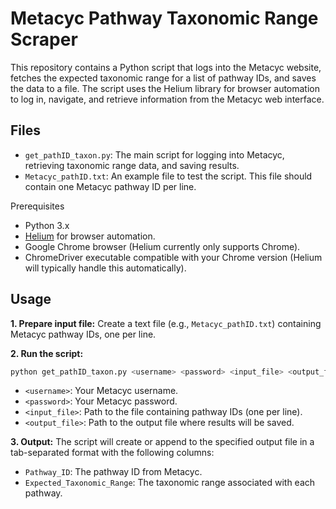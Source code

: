 # Metacyc Pathway Taxonomic Range Scraper
This repository contains a Python script that logs into the Metacyc website, fetches the expected taxonomic range for a list of pathway IDs, and saves the data to a file. The script uses the Helium library for browser automation to log in, navigate, and retrieve information from the Metacyc web interface.

## Files
- `get_pathID_taxon.py`: The main script for logging into Metacyc, retrieving taxonomic range data, and saving results.
- `Metacyc_pathID.txt`: An example file to test the script. This file should contain one Metacyc pathway ID per line.

Prerequisites
- Python 3.x
- [Helium](https://github.com/mherrmann/helium) for browser automation.
- Google Chrome browser (Helium currently only supports Chrome).
- ChromeDriver executable compatible with your Chrome version (Helium will typically handle this automatically).

## Usage
**1. Prepare input file:** Create a text file (e.g., `Metacyc_pathID.txt`) containing Metacyc pathway IDs, one per line.

**2. Run the script:**

```bash
python get_pathID_taxon.py <username> <password> <input_file> <output_file>
```
- `<username>`: Your Metacyc username.
- `<password>`: Your Metacyc password.
- `<input_file>`: Path to the file containing pathway IDs (one per line).
- `<output_file>`: Path to the output file where results will be saved.

**3. Output:** The script will create or append to the specified output file in a tab-separated format with the following columns:

- `Pathway_ID`: The pathway ID from Metacyc.
- `Expected_Taxonomic_Range`: The taxonomic range associated with each pathway.

